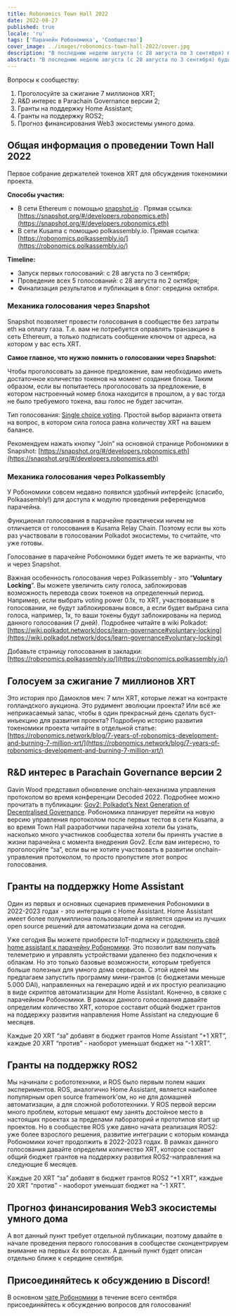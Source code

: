 ```yaml
---
title: Robonomics Town Hall 2022
date: 2022-08-27
published: true
locale: 'ru'
tags: ['Парачейн Робономика', 'Сообщество']
cover_image: ../images/robonomics-town-hall-2022/cover.jpg
description: "В последнюю неделю августа (с 28 августа по 3 сентября) будьте готовы поучаствовать в обсуждении и голосовании токенами XRT."
abstract: "В последнюю неделю августа (с 28 августа по 3 сентября) будьте готовы поучаствовать в обсуждении и голосовании токенами XRT."
---
```


Вопросы к сообществу:

1. Проголосуйте за сжигание 7 миллионов XRT;
2. R&D интерес в Parachain Governance версии 2;
3. Гранты на поддержку Home Assistant;
4. Гранты на поддержку ROS2;
5. Прогноз финансирования Web3 экосистемы умного дома.

## Общая информация о проведении Town Hall 2022

Первое собрание держателей токенов XRT для обсуждения токеномики проекта.

**Способы участия:** 

- В сети Ethereum с помощью [snapshot.io](http://snapshot.io) . Прямая ссылка: [https://snapshot.org/#/developers.robonomics.eth](https://snapshot.org/#/developers.robonomics.eth)
- В сети Kusama с помощью polkassembly.io. Прямая ссылка:  [https://robonomics.polkassembly.io/](https://robonomics.polkassembly.io/)

**Timeline:** 

- Запуск первых голосований: с 28 августа по 3 сентября;
- Проведение всех 5 голосований: с 28 августа по 2 октября;
- Финализация результатов и публикация в блог: середина октября.

### Механика голосования через Snapshot

Snapshot позволяет провести голосования в сообществе без затраты eth на оплату газа. Т.е. вам не потребуется оправлять транзакцию в сеть Ethereum, а только подписать сообщение ключом от адреса, на котором у вас есть XRT.

**Самое главное, что нужно помнить о голосовании через Snapshot:**

Чтобы проголосовать за данное предложение, вам необходимо иметь достаточное количество токенов на момент создания блока. Таким образом, если вы попытаетесь проголосовать за предложение, в котором настроенный номер блока находится в прошлом, а у вас тогда не было требуемого токена, ваш голос не будет засчитан.

Тип голосования: [Single choice voting](https://docs.snapshot.org/proposals/voting-types#single-choice-voting). Простой выбор варианта ответа на вопрос, в котором сила голоса равна количеству XRT на вашем балансе. 

Рекомендуем нажать кнопку “Join” на основной странице Робономики в Snapshot: [https://snapshot.org/#/developers.robonomics.eth](https://snapshot.org/#/developers.robonomics.eth)

### Механика голосования через Polkassembly

У Робономики совсем недавно появился удобный интерфейс (спасибо, Polkaasembly!) для доступа к модулю проведения референдумов парачейна. 

Функционал голосования в парачейне практически ничем не отличается от голосования в Kusama Relay Chain. Поэтому если вы хоть раз участвовали в голосовании Polkadot экосистемы, то считайте, что уже готовы.

Голосование в парачейне Робономики будет иметь те же варианты, что и через Snapshot.

Важная особенность голосования через Polkassembly - это “**Voluntary Locking**”. Вы можете увеличить силу голоса, заблокировав возможность перевода своих токенов на определенный период. Например, если выбрать voting power 0.1x, то XRT, участвовавшие в голосовании, не будут заблокированы вовсе, а если будет выбрана сила голоса, например, 1x, то ваши токены будут заблокированы на период данного голосования (7 дней). Подробнее читайте в wiki Polkadot: [https://wiki.polkadot.network/docs/learn-governance#voluntary-locking](https://wiki.polkadot.network/docs/learn-governance#voluntary-locking) 

Добавьте страницу голосования в закладки: [https://robonomics.polkassembly.io/](https://robonomics.polkassembly.io/)

## Голосуем за сжигание 7 миллионов XRT

Это история про Дамоклов меч: 7 млн XRT, которые лежат на контракте голландского аукциона. Это рудимент эволюции проекта? Или всё же неприкасаемый запас, чтобы в один прекрасный день сделать буст-инъекцию для развития проекта? Подробную историю развития токеномики проекта читайте в отдельной статье: [https://robonomics.network/blog/7-years-of-robonomics-development-and-burning-7-million-xrt/](https://robonomics.network/blog/7-years-of-robonomics-development-and-burning-7-million-xrt/)

## R&D интерес в Parachain Governance версии 2

Gavin Wood представил обновление onchain-механизма управления протоколом во время конференции Decoded 2022. Подробнее можно прочитать в публикации: [Gov2: Polkadot’s Next Generation of Decentralised Governance](https://polkadot.network/blog/gov2-polkadots-next-generation-of-decentralised-governance/). Робономика планирует перейти на новую версию управления протоколом после первых тестов в сети Kusama, а во время Town Hall разработчики парачейна хотели бы узнать, насколько много участников сообщества хотели бы принять участие в жизни парачейна с момента внедрения Gov2. Если вам интересно, то проголосуйте “за”, если вы не хотите участвовать в развитии onchain-управления протоколом, то просто пропустите этот вопрос голосования.

## Гранты на поддержку Home Assistant

Один из первых и основных сценариев применения Робономики в 2022-2023 годах - это интеграция с Home Assistant. Home Assistant имеет более полумиллиона пользователей и является одним из лучших open source решений для автоматизации дома на сегодня.

Уже сегодня Вы можете приобрести IoT-подписку и [подключить свой home assistant к парачейну Робономики](https://wiki.robonomics.network/docs/en/home-assistant-begin/). Это позволит вам получать телеметрию и управлять устройствами удаленно без подключения к облакам. Но это только базовые возможности, которым требуется больше полезных для умного дома сервисов. С этой идеей мы предлагаем запустить программу мини-грантов (с бюджетами меньше 5.000 DAI), направленных на генерацию идей и их простую реализацию в виде скриптов автоматизации для Home Assistant. Конечно, в связке с парачейном Робономики. В рамках данного голосования давайте определим количество XRT, которое составит общий бюджет грантов на поддержку развития направления Home Assistant на следующие 6 месяцев. 

Каждые 20 XRT “за” добавят в бюджет грантов Home Assistant “+1 XRT”, каждые 20 XRT “против” - наоборот уменьшат бюджет на “-1 XRT”.

## Гранты на поддержку ROS2

Мы начинали с робототехники, и ROS было первым полем наших экспериментов. ROS, аналогично Home Assistant, является наиболее популярным open source framework’ом, но не для домашней автоматизации, а для сложной робототехники. У ROS первой версии много проблем, которые мешают ему занять достойное место в настоящих проектах за пределами лабораторий и прототипов start up проектов. Но в сообществе ROS уже давно начата реализация ROS2: уже более взрослого решения, развитие интеграции с которым команда Робономики хочет продолжить в 2022-2023 годах. В рамках данного голосования давайте определим количество XRT, которое составит общий бюджет грантов на поддержку развития ROS2-направления на следующие 6 месяцев. 

Каждые 20 XRT “за” добавят в бюджет грантов ROS2 “+1 XRT”, каждые 20 XRT “против” - наоборот уменьшат бюджет на “-1 XRT”.

## Прогноз финансирования Web3 экосистемы умного дома

А вот данный пункт требует отдельной публикации, поэтому давайте в начале проведения первого голосования в сообществе сконцентрируем внимание на первых 4x вопросах. А данный пункт будет описан отдельно ближе к середине сентября.

## Присоединяйтесь к обсуждению в Discord!

В основном [чате Робономики](https://discord.gg/9ZSpkET9BQ) в течение всего сентября присоединяйтесь к обсуждению вопросов для голосования!